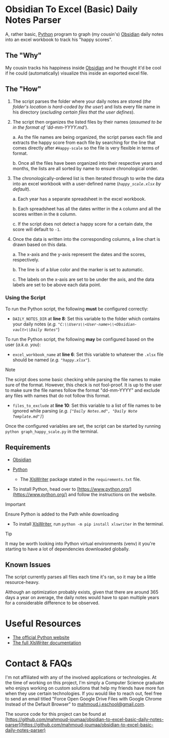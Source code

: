 # Obsidian To Excel (Basic) Daily Notes Parser

A, rather basic, [Python](https://www.python.org/) program to graph (my cousin's) [Obsidian](https://obsidian.md/) daily notes into an excel workbook to track his "happy scores".

## The "Why"

My cousin tracks his happiness inside [Obsidian](https://obsidian.md/) and he thought it'd be cool if he could (automatically) visualize this inside an exported excel file.

## The "How"

1. The script parses the folder where your daily notes are stored (_the folder's location is hard-coded by the user_) and lists every file name in his directory (_excluding certain files that the user defines_).

2. The script then organizes the listed files by their names (_assumed to be in the format of 'dd-mm-YYYY.md'_).

	a. As the file names are being organized, the script parses each file and extracts the happy score from each file by searching for the line that comes directly after `#Happy-scale` so the file is very flexible in terms of format.

	b. Once all the files have been organized into their respective years and months, the lists are all sorted by name to ensure chronological order.

3. The chronologically-ordered list is then iterated through to write the data into an excel workbook with a user-defined name (_`happy_scale.xlsx` by default_).

	a. Each year has a separate spreadsheet in the excel workbook.

	b. Each spreadsheet has all the dates writter in the `A` column and all the scores written in the `B` column.

	c. If the script does not detect a happy score for a certain date, the score will default to `-1`.

4. Once the data is written into the corresponding columns, a line chart is drawn based on this data.

	a. The x-axis and the y-axis represent the dates and the scores, respectively.

	b. The line is of a blue color and the marker is set to automatic.

	c. The labels on the x-axis are set to be under the axis, and the data labels are set to be above each data point.

### Using the Script

To run the Python script, the following **must** be configured correctly:
- `DAILY_NOTES_DIR` at **line 8**: Set this variable to the folder which contains your daily notes (_e.g. `"C:\\Users\\<User-name>\\<Obsidian-vault>\\Daily Notes"`_)

To run the Python script, the following **may** be configured based on the user (_a.k.a. you_):
- `excel_workbook_name` at **line 6**: Set this variable to whatever the `.xlsx` file should be named (_e.g. `"happy.xlsx"`_).
> [!Note]
> The scirpt does some basic checking while parsing the file names to make sure of the format. However, this check is not fool-proof. It is up to the user to make sure the file names follow the format "dd-mm-YYYY" and exclude any files with names that do not follow this format.
- `files_to_exclude` at **line 10**: Set this variable to a list of file names to be ignored while parsing (_e.g. `["Daily Notes.md", "Daily Note Template.md"]`_)

Once the configured variables are set, the script can be started by running `python graph_happy_scale.py` in the terminal.

## Requirements

- [Obsidian](https://obsidian.md/)
- [Python](https://www.python.org/)
	- The [XlsWriter](https://pypi.org/project/XlsxWriter/) package stated in the `requirements.txt` file.

- To install Python, head over to [https://www.python.org/](https://www.python.org/) and follow the instructions on the website.
> [!Important]
> Ensure Python is added to the Path while downloading
- To install [XlsWriter](https://pypi.org/project/XlsxWriter/), run `python -m pip install xlswriter` in the terminal.
> [!Tip]
> It may be worth looking into Python virtual environments (venv) it you're starting to have a lot of dependencies downloaded globally.

## Known Issues

The script currently parses all files each time it's ran, so it may be a little resource-heavy.

Although an optimization probably exists, given that there are around 365 days a year on average, the daily notes would have to span multiple years for a considerable difference to be observed.

# Useful Resources

- [The official Python website](https://www.python.org/)
- [The full XlsWriter documentation](https://xlsxwriter.readthedocs.io/)

# Contact & FAQs

I'm not affiliated with any of the involved applications or technologies. At the time of working on this project, I'm simply a Computer Science graduate who enjoys working on custom solutions that help my friends have more fun when they use certain technologies. If you would like to reach out, feel free to send an email titled "Force Open Google Drive Files with Google Chrome Instead of the Default Browser" to mahmoud.j.eschool@gmail.com.

The source code for this project can be found at [https://github.com/mahmoud-joumaa/obsidian-to-excel-basic-daily-notes-parser](https://github.com/mahmoud-joumaa/obsidian-to-excel-basic-daily-notes-parser)
